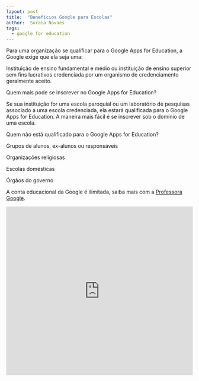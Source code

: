 ```yaml
---
layout: post
title:  "Benefícios Google para Escolas"
author:  Soraia Novaes
tags: 
  - google for education
---
```


Para uma organização se qualificar para o Google Apps for Education, a Google exige que ela seja uma:

Instituição de ensino fundamental e médio ou instituição de ensino superior sem fins lucrativos credenciada por um organismo de credenciamento geralmente aceito.

Quem mais pode se inscrever no Google Apps for Education?

Se sua instituição for uma escola paroquial ou um laboratório de pesquisas associado a uma escola credenciada, ela estará qualificada para o Google Apps for Education. A maneira mais fácil é se inscrever sob o domínio de uma escola.

Quem não está qualificado para o Google Apps for Education?

Grupos de alunos, ex-alunos ou responsáveis

Organizações religiosas

Escolas domésticas

Órgãos do governo 

A conta educacional da Google é ilimitada, saiba mais com a [Professora Google](https://professoragoogle.com.br).

<iframe 
  width="100%" 
  height="455" 
  src="http://www.youtube.com/embed/rqijrbWdBng?&autoplay=1&autohide=1&modestbranding=0&showinfo=0&ap=%2526fmt%3D22" 
  frameborder="0" 
  allowfullscreen>
</iframe>
